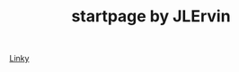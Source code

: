 
<div align='center'>
    <h1>startpage by JLErvin</h1><br>
</div>

[Linky](https://github.com/JLErvin/startpage)
